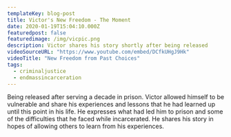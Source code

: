 ```yaml
---
templateKey: blog-post
title: Victor's New Freedom - The Moment
date: 2020-01-19T15:04:10.000Z
featuredpost: false
featuredimage: /img/vicpic.png
description: Victor shares his story shortly after being released
videoSourceURL: "https://www.youtube.com/embed/DCfkUHgJ9Hk"
videoTitle: "New Freedom from Past Choices"
tags:
  - criminaljustice
  - endmassincarceration
---
```


<!-- ![flavor wheel](/img/flavor_wheel.jpg) -->

Being released after serving a decade in prison. Victor allowed himself to be vulnerable and share his experiences and lessons that he had learned up until this point in his life. He expresses what had led him to prison and some of the difficulties that he faced while incarcerated. He shares his story in hopes of allowing others to learn from his experiences.

